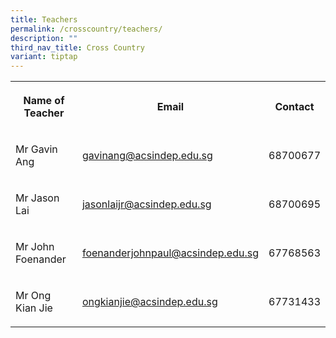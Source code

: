 ```yaml
---
title: Teachers
permalink: /crosscountry/teachers/
description: ""
third_nav_title: Cross Country
variant: tiptap
---
```

<table style="minWidth: 75px">
<colgroup>
<col>
<col>
<col>
</colgroup>
<tbody>
<tr>
<th rowspan="1" colspan="1">
<p>Name of Teacher</p>
</th>
<th rowspan="1" colspan="1">
<p>Email</p>
</th>
<th rowspan="1" colspan="1">
<p>Contact</p>
</th>
</tr>
<tr>
<td rowspan="1" colspan="1">
<p>Mr Gavin Ang</p>
</td>
<td rowspan="1" colspan="1">
<p><a href="mailto:gavinang@acsindep.edu.sg" rel="noopener noreferrer nofollow" target="_blank">gavinang@acsindep.edu.sg</a>
</p>
</td>
<td rowspan="1" colspan="1">
<p>68700677</p>
</td>
</tr>
<tr>
<td rowspan="1" colspan="1">
<p>Mr Jason Lai</p>
</td>
<td rowspan="1" colspan="1">
<p><a href="mailto:jasonlaijr@acsindep.edu.sg" rel="noopener noreferrer nofollow" target="_blank">jasonlaijr@acsindep.edu.sg</a>
</p>
</td>
<td rowspan="1" colspan="1">
<p>68700695</p>
</td>
</tr>
<tr>
<td rowspan="1" colspan="1">
<p>Mr John Foenander</p>
</td>
<td rowspan="1" colspan="1">
<p><a href="mailto:foenanderjohnpaul@acsindep.edu.sg" rel="noopener noreferrer nofollow" target="_blank">foenanderjohnpaul@acsindep.edu.sg</a>
</p>
</td>
<td rowspan="1" colspan="1">
<p>67768563</p>
</td>
</tr>
<tr>
<td rowspan="1" colspan="1">
<p>Mr Ong Kian Jie</p>
</td>
<td rowspan="1" colspan="1">
<p><a href="mailto:ongkianjie@acsindep.edu.sg" rel="noopener noreferrer nofollow" target="_blank">ongkianjie@acsindep.edu.sg</a>
</p>
</td>
<td rowspan="1" colspan="1">
<p>67731433</p>
</td>
</tr>
</tbody>
</table>
<p></p>